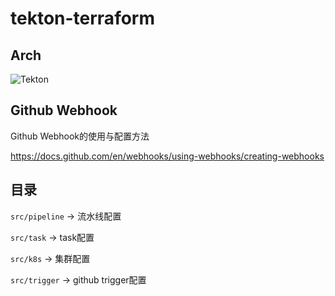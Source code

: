 # tekton-terraform

## Arch

![Tekton](https://github.com/cloudnative-automation/tekton-terraform/assets/14286229/500327e0-15bd-4e71-b06c-d371eaa23418)

## Github Webhook

Github Webhook的使用与配置方法

https://docs.github.com/en/webhooks/using-webhooks/creating-webhooks

## 目录

`src/pipeline` -> 流水线配置

`src/task` -> task配置

`src/k8s` -> 集群配置

`src/trigger` -> github trigger配置

